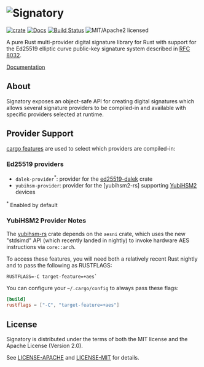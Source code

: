 # ![Signatory](https://miscreant.io/images/signatory.svg)

[![crate][crate-image]][crate-link]
[![Docs][docs-image]][docs-link]
[![Build Status][build-image]][build-link]
![MIT/Apache2 licensed][license-image]

[crate-image]: https://img.shields.io/crates/v/signatory.svg
[crate-link]: https://crates.io/crates/signatory
[docs-image]: https://docs.rs/signatory/badge.svg
[docs-link]: https://docs.rs/signatory/
[build-image]: https://circleci.com/gh/tendermint/signatory.svg?style=shield
[build-link]: https://circleci.com/gh/tendermint/signatory
[license-image]: https://img.shields.io/badge/license-MIT/Apache2.0-blue.svg

A pure Rust multi-provider digital signature library for Rust with support for
the Ed25519 elliptic curve public-key signature system described in [RFC 8032].

[Documentation](https://docs.rs/signatory/)

[RFC 8032]: https://tools.ietf.org/html/rfc8032

## About

Signatory exposes an object-safe API for creating digital signatures which
allows several signature providers to be compiled-in and available with
specific providers selected at runtime.

## Provider Support

[cargo features] are used to select which providers are compiled-in:

### Ed25519 providers

* `dalek-provider`<sup>*</sup>: provider for the [ed25519-dalek] crate
* `yubihsm-provider`: provider for the [yubihsm2-rs] supporting [YubiHSM2] devices 

<sup>*</sup> Enabled by default

[cargo features]: https://doc.rust-lang.org/cargo/reference/manifest.html#the-features-section
[ed25519-dalek]: https://github.com/dalek-cryptography/ed25519-dalek
[yubihsm-rs]: https://github.com/tendermint/yubihsm-rs
[YubiHSM2]: https://www.yubico.com/products/yubihsm/

### YubiHSM2 Provider Notes

The [yubihsm-rs] crate depends on the `aesni` crate, which uses the new "stdsimd" API
(which recently landed in nightly) to invoke hardware AES instructions via
`core::arch`.

To access these features, you will need both a relatively recent
Rust nightly and to pass the following as RUSTFLAGS:

```
RUSTFLAGS=-C target-feature=+aes`
```

You can configure your `~/.cargo/config` to always pass these flags:

```toml
[build]
rustflags = ["-C", "target-feature=+aes"]
```

## License

Signatory is distributed under the terms of both the MIT license and the
Apache License (Version 2.0).

See [LICENSE-APACHE](LICENSE-APACHE) and [LICENSE-MIT](LICENSE-MIT) for details.
